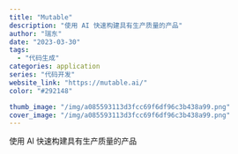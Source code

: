 ```yaml
---
title: "Mutable"
description: "使用 AI 快速构建具有生产质量的产品"
author: "瑞东"
date: "2023-03-30"
tags:
  - "代码生成"
categories: application
series: "代码开发"
website_link: "https://mutable.ai/"
color: "#292148"

thumb_image: "/img/a085593113d3fcc69f6df96c3b438a99.png"
cover_image: "/img/a085593113d3fcc69f6df96c3b438a99.png"
---
```


使用 AI 快速构建具有生产质量的产品